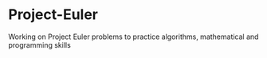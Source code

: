 # Project-Euler
Working on Project Euler problems to practice algorithms, mathematical and programming skills 
